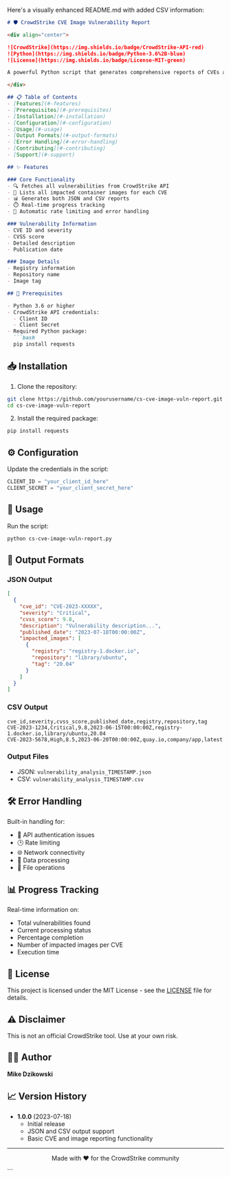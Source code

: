 Here's a visually enhanced README.md with added CSV information:

```markdown
# 🛡️ CrowdStrike CVE Image Vulnerability Report

<div align="center">

![CrowdStrike](https://img.shields.io/badge/CrowdStrike-API-red)
![Python](https://img.shields.io/badge/Python-3.6%2B-blue)
![License](https://img.shields.io/badge/License-MIT-green)

A powerful Python script that generates comprehensive reports of CVEs and their impacted container images using the CrowdStrike API.

</div>

## 📋 Table of Contents
- [Features](#-features)
- [Prerequisites](#-prerequisites)
- [Installation](#-installation)
- [Configuration](#-configuration)
- [Usage](#-usage)
- [Output Formats](#-output-formats)
- [Error Handling](#-error-handling)
- [Contributing](#-contributing)
- [Support](#-support)

## ✨ Features

### Core Functionality
- 🔍 Fetches all vulnerabilities from CrowdStrike API
- 🐳 Lists all impacted container images for each CVE
- 📊 Generates both JSON and CSV reports
- ⏱️ Real-time progress tracking
- 🔄 Automatic rate limiting and error handling

### Vulnerability Information
- CVE ID and severity
- CVSS score
- Detailed description
- Publication date

### Image Details
- Registry information
- Repository name
- Image tag

## 🔧 Prerequisites

- Python 3.6 or higher
- CrowdStrike API credentials:
  - Client ID
  - Client Secret
- Required Python package:
  ```bash
  pip install requests
  ```

## 📥 Installation

1. Clone the repository:
```bash
git clone https://github.com/yourusername/cs-cve-image-vuln-report.git
cd cs-cve-image-vuln-report
```

2. Install the required package:
```bash
pip install requests
```

## ⚙️ Configuration

Update the credentials in the script:

```python
CLIENT_ID = "your_client_id_here"
CLIENT_SECRET = "your_client_secret_here"
```

## 🚀 Usage

Run the script:
```bash
python cs-cve-image-vuln-report.py
```

## 📄 Output Formats

### JSON Output
```json
[
  {
    "cve_id": "CVE-2023-XXXXX",
    "severity": "Critical",
    "cvss_score": 9.8,
    "description": "Vulnerability description...",
    "published_date": "2023-07-18T00:00:00Z",
    "impacted_images": [
      {
        "registry": "registry-1.docker.io",
        "repository": "library/ubuntu",
        "tag": "20.04"
      }
    ]
  }
]
```

### CSV Output
```csv
cve_id,severity,cvss_score,published_date,registry,repository,tag
CVE-2023-1234,Critical,9.8,2023-06-15T00:00:00Z,registry-1.docker.io,library/ubuntu,20.04
CVE-2023-5678,High,8.5,2023-06-20T00:00:00Z,quay.io,company/app,latest
```

### Output Files
- JSON: `vulnerability_analysis_TIMESTAMP.json`
- CSV: `vulnerability_analysis_TIMESTAMP.csv`

## 🛠️ Error Handling

Built-in handling for:
- 🔑 API authentication issues
- 🕒 Rate limiting
- 🌐 Network connectivity
- 📝 Data processing
- 📄 File operations

## 📊 Progress Tracking

Real-time information on:
- Total vulnerabilities found
- Current processing status
- Percentage completion
- Number of impacted images per CVE
- Execution time

## 📝 License

This project is licensed under the MIT License - see the [LICENSE](LICENSE) file for details.

## ⚠️ Disclaimer

This is not an official CrowdStrike tool. Use at your own risk.

## 👨‍💻 Author

**Mike Dzikowski**

## 📈 Version History

- **1.0.0** (2023-07-18)
  - Initial release
  - JSON and CSV output support
  - Basic CVE and image reporting functionality

---

<div align="center">

Made with ❤️ for the CrowdStrike community

</div>
```
